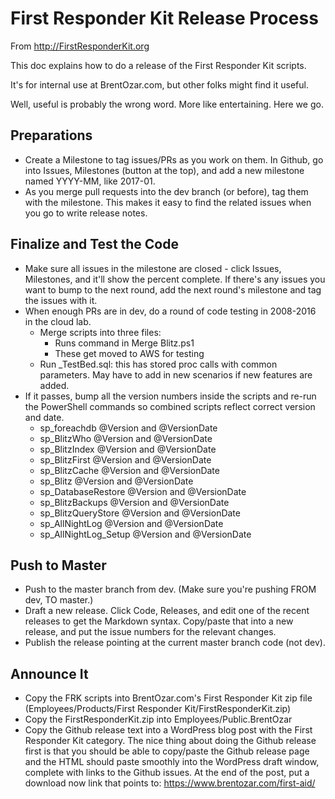 # First Responder Kit Release Process

From http://FirstResponderKit.org

This doc explains how to do a release of the First Responder Kit scripts.

It's for internal use at BrentOzar.com, but other folks might find it useful.

Well, useful is probably the wrong word. More like entertaining. Here we go.

## Preparations

* Create a Milestone to tag issues/PRs as you work on them. In Github, go into Issues, Milestones (button at the top), and add a new milestone named YYYY-MM, like 2017-01.
* As you merge pull requests into the dev branch (or before), tag them with the milestone. This makes it easy to find the related issues when you go to write release notes.


## Finalize and Test the Code

* Make sure all issues in the milestone are closed - click Issues, Milestones, and it'll show the percent complete. If there's any issues you want to bump to the next round, add the next round's milestone and tag the issues with it.
* When enough PRs are in dev, do a round of code testing in 2008-2016 in the cloud lab.
    * Merge scripts into three files:
        * Runs command in Merge Blitz.ps1
        * These get moved to AWS for testing
    * Run _TestBed.sql: this has stored proc calls with common parameters. May have to add in new scenarios if new features are added. 
* If it passes, bump all the version numbers inside the scripts and re-run the PowerShell commands so combined scripts reflect correct version and date.
    * sp_foreachdb @Version and @VersionDate
    * sp_BlitzWho @Version and @VersionDate
    * sp_BlitzIndex @Version and @VersionDate
    * sp_BlitzFirst @Version and @VersionDate 
    * sp_BlitzCache @Version and @VersionDate 
    * sp_Blitz @Version and @VersionDate
    * sp_DatabaseRestore @Version and @VersionDate
    * sp_BlitzBackups @Version and @VersionDate
    * sp_BlitzQueryStore @Version and @VersionDate
    * sp_AllNightLog @Version and @VersionDate
    * sp_AllNightLog_Setup @Version and @VersionDate

## Push to Master

* Push to the master branch from dev. (Make sure you're pushing FROM dev, TO master.)
* Draft a new release. Click Code, Releases, and edit one of the recent releases to get the Markdown syntax. Copy/paste that into a new release, and put the issue numbers for the relevant changes.
* Publish the release pointing at the current master branch code (not dev).

## Announce It

* Copy the FRK scripts into BrentOzar.com's First Responder Kit zip file (Employees/Products/First Responder Kit/FirstResponderKit.zip)
* Copy the FirstResponderKit.zip into Employees/Public.BrentOzar
* Copy the Github release text into a WordPress blog post with the First Responder Kit category. The nice thing about doing the Github release first is that you should be able to copy/paste the Github release page and the HTML should paste smoothly into the WordPress draft window, complete with links to the Github issues. At the end of the post, put a download now link that points to: https://www.brentozar.com/first-aid/

